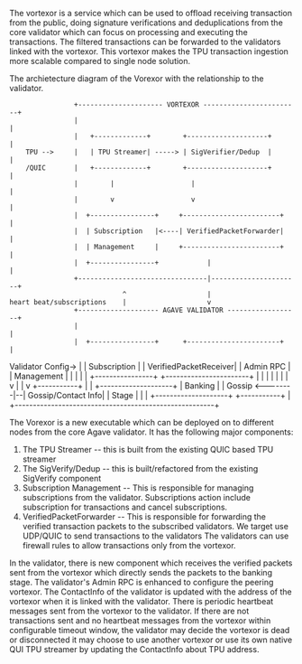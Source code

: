 The vortexor is a service which can be used to offload receiving transaction from the public, doing signature verifications and deduplications from the core validator which can focus on processing and executing the transactions. The filtered transactions can be forwarded to the validators linked with the vortexor.
This vortexor makes the TPU transaction ingestion more scalable compared to single node solution.

The archietecture diagram of the Vorexor with the relationship to the validator.

                    +--------------------- VORTEXOR ------------------------+
                    |                                                       |
                    |   +-------------+        +--------------------+       |
        TPU -->     |   | TPU Streamer| -----> | SigVerifier/Dedup  |       |
        /QUIC       |   +-------------+        +--------------------+       |
                    |        |                   |                          |
                    |        v                   v                          |
                    |  +----------------+     +------------------------+    |
                    |  | Subscription   |<----| VerifiedPacketForwarder|    |
                    |  | Management     |     +------------------------+    |
                    |  +----------------+            |                      |
                    +--------------------------------|----------------------+
                                ^                    |
    heart beat/subscriptions    |                    v
                    +-------------------- AGAVE VALIDATOR ------------------+
                    |                                                       |
                    |  +----------------+      +-----------------------+    |
Validator Config->  |  | Subscription   |      | VerifiedPacketReceiver|    |
Admin RPC           |  | Management     |      |                       |    |
                    |  +----------------+      +-----------------------+    |
                    |        |                           |                  |
                    |        |                           v                  |
                    |        v                      +-----------+           |
                    |  +--------------------+       | Banking   |           |
    Gossip <--------|--| Gossip/Contact Info|       | Stage     |           |
                    |  +--------------------+       +-----------+           |
                    +-------------------------------------------------------+


The Vorexor is a new executable which can be deployed on to different nodes from the core Agave validator.
It has the following major components:

1. The TPU Streamer -- this is built from the existing QUIC based TPU streamer
2. The SigVerify/Dedup -- this is built/refactored from the existing SigVerify component
3. Subscription Management -- This is responsible for managing subscriptions from the validator.
   Subscriptions action include subscription for transactions and cancel subscriptions.
4. VerifiedPacketForwarder -- This is responsible for forwarding the verified transaction packets
   to the subscribed validators. We target use UDP/QUIC to send transactions to the validators
   The validators can use firewall rules to allow transactions only from the vortexor.

In the validator, there is new component which receives the verified packets sent from the vortexor which directly sends the packets to the banking stage. The validator's Admin RPC is enhanced to configure the peering vortexor. The ContactInfo of the validator is updated with the address of the vortexor when it is linked with the validator. There is periodic heartbeat messages sent from the vortexor to the validator. If there are not transactions sent and no heartbeat messages from the vortexor within configurable timeout window, the validator may decide the vortexor is dead or disconnected it may choose to use another vortexor or use its own native QUI TPU streamer by updating the ContactInfo about TPU address.